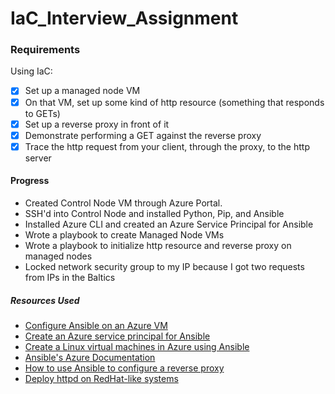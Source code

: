 # IaC_Interview_Assignment

### Requirements
Using IaC:
- [x] Set up a managed node VM
- [x] On that VM, set up some kind of http resource (something that responds to GETs)
- [x] Set up a reverse proxy in front of it
- [x] Demonstrate performing a GET against the reverse proxy
- [x] Trace the http request from your client, through the proxy, to the http server

#### Progress
- Created Control Node VM through Azure Portal.
- SSH'd into Control Node and installed Python, Pip, and Ansible
- Installed Azure CLI and created an Azure Service Principal for Ansible
- Wrote a playbook to create Managed Node VMs
- Wrote a playbook to initialize http resource and reverse proxy on managed nodes
- Locked network security group to my IP because I got two requests from IPs in the Baltics

##### Resources Used
- [Configure Ansible on an Azure VM](https://learn.microsoft.com/en-us/azure/developer/ansible/install-on-linux-vm?tabs=azure-cli#install-ansible-on-an-azure-linux-virtual-machine)
- [Create an Azure service principal for Ansible](https://learn.microsoft.com/en-us/azure/developer/ansible/create-ansible-service-principal?tabs=azure-cli)
- [Create a Linux virtual machines in Azure using Ansible](https://learn.microsoft.com/en-us/azure/developer/ansible/vm-configure?tabs=ansible)
- [Ansible's Azure Documentation](https://docs.ansible.com/ansible/latest/collections/azure/azcollection/azure_rm_virtualmachine_module.html)
- [How to use Ansible to configure a reverse proxy](https://www.redhat.com/sysadmin/reverse-proxy-ansible)
- [Deploy httpd on RedHat-like systems](https://www.ansiblepilot.com/articles/deploy-a-web-server-apache-httpd-on-redhat-like-systems-ansible-modules-yum-copy-service-firewalld/)
